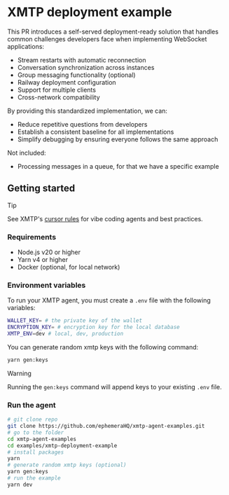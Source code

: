 # XMTP deployment example

This PR introduces a self-served deployment-ready solution that handles common challenges developers face when implementing WebSocket applications:

- Stream restarts with automatic reconnection
- Conversation synchronization across instances
- Group messaging functionality (optional)
- Railway deployment configuration
- Support for multiple clients
- Cross-network compatibility

By providing this standardized implementation, we can:

- Reduce repetitive questions from developers
- Establish a consistent baseline for all implementations
- Simplify debugging by ensuring everyone follows the same approach

Not included:

- Processing messages in a queue, for that we have a specific example

## Getting started

> [!TIP]
> See XMTP's [cursor rules](/.cursor/README.md) for vibe coding agents and best practices.

### Requirements

- Node.js v20 or higher
- Yarn v4 or higher
- Docker (optional, for local network)

### Environment variables

To run your XMTP agent, you must create a `.env` file with the following variables:

```bash
WALLET_KEY= # the private key of the wallet
ENCRYPTION_KEY= # encryption key for the local database
XMTP_ENV=dev # local, dev, production
```

You can generate random xmtp keys with the following command:

```bash
yarn gen:keys
```

> [!WARNING]
> Running the `gen:keys` command will append keys to your existing `.env` file.

### Run the agent

```bash
# git clone repo
git clone https://github.com/ephemeraHQ/xmtp-agent-examples.git
# go to the folder
cd xmtp-agent-examples
cd examples/xmtp-deployment-example
# install packages
yarn
# generate random xmtp keys (optional)
yarn gen:keys
# run the example
yarn dev
```
